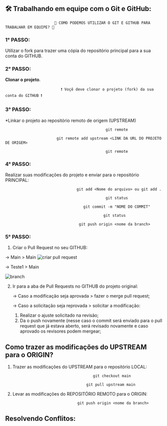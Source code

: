 ## 🛠️ Trabalhando em equipe com o Git e GitHub:


                          🤔 COMO PODEMOS UTILIZAR O GIT E GITHUB PARA TRABALHAR EM EQUIPE? 🤔

### 1° PASSO:
Utilizar o fork para trazer uma cópia do repositório principal para a sua conta do GITHUB.

### 2° PASSO: 
**Clonar o projeto**.

                             ❗ Voçê deve clonar o projeto (fork) da sua conta do GITHUB ❗ 

### 3° PASSO: 
*Linkar o projeto ao repositório remoto de origem (UPSTREAM)

                                                 git remote

                           git remote add upstream <LINK DA URL DO PROJETO DE ORIGEM>

                                                 git remote 

### 4° PASSO:
Realizar suas modificações do projeto e enviar para o repositório PRINCIPAL:

                                    git add <Nome do arquivo> ou git add .

                                                 git status

                                       git commit -m "NOME DO COMMIT"

                                                git status

                                     git push origin <nome da branch>

### 5° PASSO:
1) Criar o Pull Request no seu GITHUB:
   
 -> Main > Main
![criar pull request](https://github.com/DanielaXavier1995/git-github-fap-softex/assets/116307469/d0a74087-90a5-4a1d-8f8c-bc0fa8021855)

 -> Teste1 > Main

![branch](https://github.com/DanielaXavier1995/git-github-fap-softex/assets/116307469/be086a8e-77e2-4d12-9442-0c4368ba4c80)


2) Ir para a aba de Pull Requests no GITHUB do projeto original:

    -> Caso a modificação seja aprovada > fazer o merge pull request;

    -> Caso a solicitação seja reprovada > solicitar a modificação:

   1) Realizar o ajuste solicitado na revisão;
   2) Da o push novamente (nesse caso o commit será enviado para o pull request que já estava aberto, será revisado novamente e
   caso aprovado os revisores podem mergear;

## Como trazer as modificações do UPSTREAM para o ORIGIN?

1) Trazer as modificações do UPSTREAM para o repositório LOCAL:

                                           git checkout main

                                        git pull upstream main

3) Levar as modificações do REPOSITÓRIO REMOTO para o ORIGIN:

                                    git push origin <nome da branch>

## Resolvendo Conflitos:
   




                      
